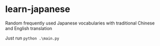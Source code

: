 # learn-japanese
Random frequently used Japanese vocabularies with traditional Chinese and English translation 

Just run `python .\main.py`
